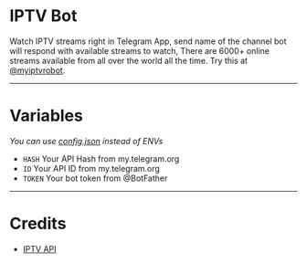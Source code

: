 # IPTV Bot

Watch IPTV streams right in Telegram App, send name of the channel bot will respond with available streams to watch, There are 6000+ online streams available from all over the world all the time. Try this at [@myiptvrobot](https://t.me/myiptvrobot).

---

# Variables 

_You can use [config.json](https://github.com/bipinkrish/IPTV-Bot/blob/master/config.json) instead of ENVs_

- `HASH` Your API Hash from my.telegram.org
- `ID` Your API ID from my.telegram.org
- `TOKEN` Your bot token from @BotFather

---

# Credits

* [IPTV API](https://github.com/iptv-org/api)
